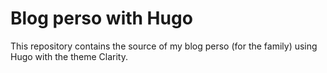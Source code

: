 # Blog perso with Hugo

This repository contains the source of my blog perso (for the family) using Hugo with the theme Clarity.
